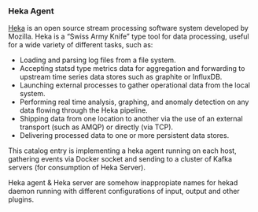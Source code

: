 ### Heka Agent

[Heka](https://hekad.readthedocs.io/en/v0.10.0/) is an open source stream processing software system developed by Mozilla. Heka is a “Swiss Army Knife” type tool for data processing, useful for a wide variety of different tasks, such as:

 * Loading and parsing log files from a file system.
 * Accepting statsd type metrics data for aggregation and forwarding to upstream time series data stores such as graphite or InfluxDB.
 * Launching external processes to gather operational data from the local system.
 * Performing real time analysis, graphing, and anomaly detection on any data flowing through the Heka pipeline.
 * Shipping data from one location to another via the use of an external transport (such as AMQP) or directly (via TCP).
 * Delivering processed data to one or more persistent data stores.

This catalog entry is implementing a heka agent running on each host, gathering events via Docker socket and sending to a cluster of Kafka servers (for consumption of Heka Server).

Heka agent & Heka server are somehow inappropiate names for hekad daemon running with different configurations of input, output and other plugins.
